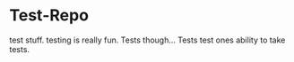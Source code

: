 # Test-Repo
test stuff.
testing is really fun. Tests though...
Tests test ones ability to take tests. 


